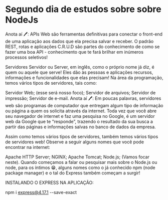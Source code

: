 # Segundo dia de estudos sobre sobre NodeJs

Anota aí 🖊: APIs Web são ferramentas definitivas para conectar o front-end de uma aplicação aos dados que ela precisa salvar e receber. O padrão REST, rotas e aplicações C.R.U.D são partes do conhecimento de como se fazer uma boa API - conhecimento que te fará brilhar em inúmeros processos seletivos!

Servidores
Servidor ou Server, em inglês, como o próprio nome já diz, é quem ou aquele que serve! Eles dão às pessoas e aplicações recursos, informações e funcionalidades que elas precisam! Na área da programação, temos vários tipos de servidores, tais como:

Servidor Web; (esse será nosso foco);
Servidor de arquivos;
Servidor de impressão;
Servidor de e-mail.
Anota aí 🖊: Em poucas palavras, servidores web são programas de computador que entregam algum tipo de informação ou página a quem os solicita através da internet. Toda vez que você abre seu navegador de internet e faz uma pesquisa no Google, é um servidor web da Google que te “responde”, trazendo o resultado da sua busca a partir das páginas e informações salvas no banco de dados da empresa.

Assim como temos vários tipos de servidores, também temos vários tipos de servidores web! Observe a seguir alguns nomes que você pode encontrar na internet:

Apache HTTP Server;
NGINX;
Apache Tomcat;
Node.js; (Vamos focar neste).
Quando começamos a falar ou pesquisar mais sobre o Node.js ou node, para os íntimos 😁, alguns nomes como o já conhecido npm (node package manager) e o tal do Express também começam a surgir! 

INSTALANDO O EXPRESS NA APLICAÇÃO:

npm i express@4.17.1 --save-exact